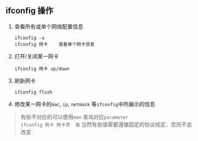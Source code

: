 ## ifconfig 操作

1. 查看所有或单个网络配置信息

    ```
    ifconfig -a
    ifconfig 网卡    查看单个网卡信息
    ```

2. 打开/关闭某一网卡

    ```
    ifconfig 网卡 up/down
    ```

3. 刷新网卡

    ```
    ifconfig flush
    ```

4. 修改某一网卡的`mac`, `ip`, `netmask` 等`ifconfig`中所展示的信息

> 有些不对应的可以使用`man` 查询对应`parameter`<br/>
    ```
    ifconfig 网卡 网卡项  值
    ```
> 当然有些值需要遵循固定的协议规定，否则不会改变
